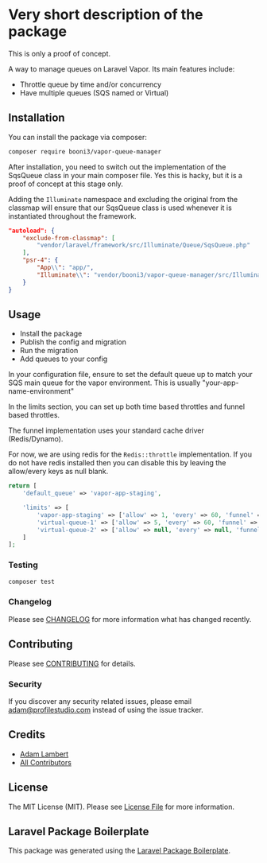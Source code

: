# Very short description of the package

This is only a proof of concept. 

A way to manage queues on Laravel Vapor. Its main features include:

- Throttle queue by time and/or concurrency
- Have multiple queues (SQS named or Virtual) 

## Installation

You can install the package via composer:

```bash
composer require booni3/vapor-queue-manager
```

After installation, you need to switch out the implementation of the SqsQueue class
in your main composer file. Yes this is hacky, but it is a proof of concept at this stage only.

Adding the `Illuminate` namespace and excluding the original from the classmap will ensure that our
SqsQueue class is used whenever it is instantiated throughout the framework.

```json
"autoload": {
    "exclude-from-classmap": [
        "vendor/laravel/framework/src/Illuminate/Queue/SqsQueue.php"
    ],
    "psr-4": {
        "App\\": "app/",
        "Illuminate\\": "vendor/booni3/vapor-queue-manager/src/Illuminate"
    }
}
```

## Usage

- Install the package
- Publish the config and migration
- Run the migration
- Add queues to your config

In your configuration file, ensure to set the default queue up to match your SQS main queue for
the vapor environment. This is usually "your-app-name-environment"

In the limits section, you can set up both time based throttles and funnel based throttles. 

The funnel implementation uses your standard cache driver (Redis/Dynamo).

For now, we are using redis for the `Redis::throttle` implementation. If you do not have redis installed 
then you can disable this by leaving the allow/every keys as null blank.

```php
return [
    'default_queue' => 'vapor-app-staging',

    'limits' => [
        'vapor-app-staging' => ['allow' => 1, 'every' => 60, 'funnel' => 1],
        'virtual-queue-1' => ['allow' => 5, 'every' => 60, 'funnel' => 5],
        'virtual-queue-2' => ['allow' => null, 'every' => null, 'funnel' => 5], // funnel only
    ]
];
```


### Testing

``` bash
composer test
```

### Changelog

Please see [CHANGELOG](CHANGELOG.md) for more information what has changed recently.

## Contributing

Please see [CONTRIBUTING](CONTRIBUTING.md) for details.

### Security

If you discover any security related issues, please email adam@profilestudio.com instead of using the issue tracker.

## Credits

- [Adam Lambert](https://github.com/booni3)
- [All Contributors](../../contributors)

## License

The MIT License (MIT). Please see [License File](LICENSE.md) for more information.

## Laravel Package Boilerplate

This package was generated using the [Laravel Package Boilerplate](https://laravelpackageboilerplate.com).